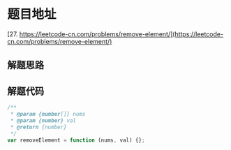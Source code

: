 # 题目地址

[27. https://leetcode-cn.com/problems/remove-element/](https://leetcode-cn.com/problems/remove-element/)

## 解题思路

## 解题代码

```js
/**
 * @param {number[]} nums
 * @param {number} val
 * @return {number}
 */
var removeElement = function (nums, val) {};
```
